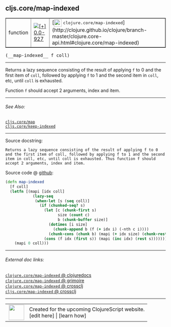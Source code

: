 ## cljs.core/map-indexed



 <table border="1">
<tr>
<td>function</td>
<td><a href="https://github.com/cljsinfo/cljs-api-docs/tree/0.0-927"><img valign="middle" alt="[+] 0.0-927" title="Added in 0.0-927" src="https://img.shields.io/badge/+-0.0--927-lightgrey.svg"></a> </td>
<td>
[<img height="24px" valign="middle" src="http://i.imgur.com/1GjPKvB.png"> <samp>clojure.core/map-indexed</samp>](http://clojure.github.io/clojure/branch-master/clojure.core-api.html#clojure.core/map-indexed)
</td>
</tr>
</table>


 <samp>
(__map-indexed__ f coll)<br>
</samp>

---

Returns a lazy sequence consisting of the result of applying `f` to 0 and the
first item of `coll`, followed by applying `f` to 1 and the second item in
`coll`, etc, until `coll` is exhausted.

Function `f` should accept 2 arguments, index and item.



---


###### See Also:

[`cljs.core/map`](../cljs.core/map.md)<br>
[`cljs.core/keep-indexed`](../cljs.core/keep-indexed.md)<br>

---


Source docstring:

```
Returns a lazy sequence consisting of the result of applying f to 0
and the first item of coll, followed by applying f to 1 and the second
item in coll, etc, until coll is exhausted. Thus function f should
accept 2 arguments, index and item.
```


Source code @ [github](https://github.com/clojure/clojurescript/blob/r1806/src/cljs/cljs/core.cljs#L2574-L2591):

```clj
(defn map-indexed
  [f coll]
  (letfn [(mapi [idx coll]
            (lazy-seq
             (when-let [s (seq coll)]
               (if (chunked-seq? s)
                 (let [c (chunk-first s)
                       size (count c)
                       b (chunk-buffer size)]
                   (dotimes [i size]
                     (chunk-append b (f (+ idx i) (-nth c i))))
                   (chunk-cons (chunk b) (mapi (+ idx size) (chunk-rest s))))
                 (cons (f idx (first s)) (mapi (inc idx) (rest s)))))))]
    (mapi 0 coll)))
```

<!--
Repo - tag - source tree - lines:

 <pre>
clojurescript @ r1806
└── src
    └── cljs
        └── cljs
            └── <ins>[core.cljs:2574-2591](https://github.com/clojure/clojurescript/blob/r1806/src/cljs/cljs/core.cljs#L2574-L2591)</ins>
</pre>

-->

---



###### External doc links:

[`clojure.core/map-indexed` @ clojuredocs](http://clojuredocs.org/clojure.core/map-indexed)<br>
[`clojure.core/map-indexed` @ grimoire](http://conj.io/store/v1/org.clojure/clojure/1.7.0-beta3/clj/clojure.core/map-indexed/)<br>
[`clojure.core/map-indexed` @ crossclj](http://crossclj.info/fun/clojure.core/map-indexed.html)<br>
[`cljs.core/map-indexed` @ crossclj](http://crossclj.info/fun/cljs.core.cljs/map-indexed.html)<br>

---

 <table>
<tr><td>
<img valign="middle" align="right" width="48px" src="http://i.imgur.com/Hi20huC.png">
</td><td>
Created for the upcoming ClojureScript website.<br>
[edit here] | [learn how]
</td></tr></table>

[edit here]:https://github.com/cljsinfo/cljs-api-docs/blob/master/cljsdoc/cljs.core/map-indexed.cljsdoc
[learn how]:https://github.com/cljsinfo/cljs-api-docs/wiki/cljsdoc-files

<!--

This information was too distracting to show to readers, but I'll leave it
commented here since it is helpful to:

- pretty-print the data used to generate this document
- and show how to retrieve that data



The API data for this symbol:

```clj
{:description "Returns a lazy sequence consisting of the result of applying `f` to 0 and the\nfirst item of `coll`, followed by applying `f` to 1 and the second item in\n`coll`, etc, until `coll` is exhausted.\n\nFunction `f` should accept 2 arguments, index and item.",
 :ns "cljs.core",
 :name "map-indexed",
 :signature ["[f coll]"],
 :history [["+" "0.0-927"]],
 :type "function",
 :related ["cljs.core/map" "cljs.core/keep-indexed"],
 :full-name-encode "cljs.core/map-indexed",
 :source {:code "(defn map-indexed\n  [f coll]\n  (letfn [(mapi [idx coll]\n            (lazy-seq\n             (when-let [s (seq coll)]\n               (if (chunked-seq? s)\n                 (let [c (chunk-first s)\n                       size (count c)\n                       b (chunk-buffer size)]\n                   (dotimes [i size]\n                     (chunk-append b (f (+ idx i) (-nth c i))))\n                   (chunk-cons (chunk b) (mapi (+ idx size) (chunk-rest s))))\n                 (cons (f idx (first s)) (mapi (inc idx) (rest s)))))))]\n    (mapi 0 coll)))",
          :title "Source code",
          :repo "clojurescript",
          :tag "r1806",
          :filename "src/cljs/cljs/core.cljs",
          :lines [2574 2591]},
 :full-name "cljs.core/map-indexed",
 :clj-symbol "clojure.core/map-indexed",
 :docstring "Returns a lazy sequence consisting of the result of applying f to 0\nand the first item of coll, followed by applying f to 1 and the second\nitem in coll, etc, until coll is exhausted. Thus function f should\naccept 2 arguments, index and item."}

```

Retrieve the API data for this symbol:

```clj
;; from Clojure REPL
(require '[clojure.edn :as edn])
(-> (slurp "https://raw.githubusercontent.com/cljsinfo/cljs-api-docs/catalog/cljs-api.edn")
    (edn/read-string)
    (get-in [:symbols "cljs.core/map-indexed"]))
```

-->
